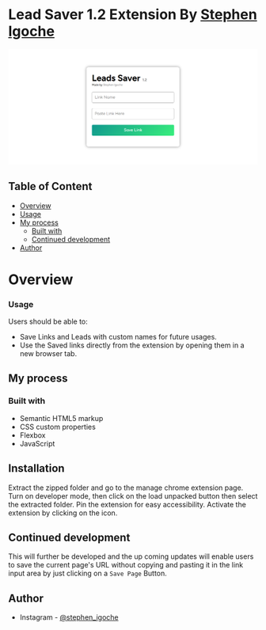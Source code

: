 # Lead Saver 1.2 Extension By [Stephen Igoche](https://www.instagram/__stephen_igoche__)

![ScreenShot](assets/Images/Screen%20Shot.png)

## Table of Content

- [Overview](#overview)
- [Usage](#usage)
- [My process](#my-process)
  - [Built with](#built-with)
  - [Continued development](#continued-development)
- [Author](#author)

# Overview

### Usage

Users should be able to:

- Save Links and Leads with custom names for future usages.
- Use the Saved links directly from the extension by opening them in a new browser tab.

## My process

### Built with

- Semantic HTML5 markup
- CSS custom properties
- Flexbox
- JavaScript

## Installation

Extract the zipped folder and go to the manage chrome extension page. Turn on developer mode, then click on the load unpacked button then select the extracted folder. Pin the extension for easy accessibility. Activate the extension by clicking on the icon.

## Continued development

This will further be developed and the up coming updates will enable users to save the current page's URL without copying and pasting it in the link input area by just clicking on a `Save Page` Button.

## Author

- Instagram - [@stephen_igoche](https://www.instagram.com/__stephen_igoche__)

##
